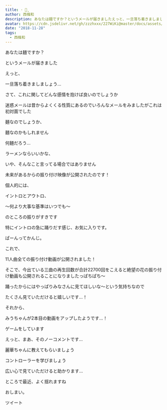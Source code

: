 ```yaml
---
title: ･ ･̥ 
author: 西條和
description: あなたは麺ですか？というメールが届きましたえっと、一旦落ち着きましましょう…さて、これに関してどんな感情を抱けば良いのでしょうか...
avatar: https://cdn.jsdelivr.net/gh/zzzhxxx/227WiKi@master/docs/assets/photo/avatar/nagomi.jpg
date: "2018-11-28"
tags:
  - 西條和
---
```















あなたは麺ですか？















というメールが届きました













えっと、











一旦落ち着きましましょう…















さて、これに関してどんな感情を抱けば良いのでしょうか













迷惑メールは昔からよくくる性質にあるのでいろんなメールをみましたがこれは初対面でした













麺なのでしょうか、











麺なのかもしれません













何麺だろう…














ラーメンならいいかな、















いや、そんなこと言ってる場合ではありません















未来があるからの振り付け映像が公開されたのです！








個人的には、




イントロとアウトロ、



〜何より大事な基準はいつでも〜




のところの振りがすきです











特にイントロの急に踊りだす感じ、お気に入りです。





ぱーんってかんじ。













これで、



11人曲全ての振り付け動画が公開されました！










そこで、今出ている三曲の再生回数が合計22700回をこえると絶望の花の振り付け動画も公開されることになりましたっぱちぱち〜











踊ったからにはやっぱりみなさんに見てほしいな〜という気持ちなので











たくさん見ていただけると嬉しいです…！















それから、

みうちゃんが2本目の動画をアップしたようです…！












ゲームをしています














えっと、まあ、そのノーコメントです…













麗華ちゃんに教えてもらいましょう












コントローラーを学びましょう














広い心で見ていただけると助かります…




















ところで最近、よく揺れますね












おしまい。


ツイート




